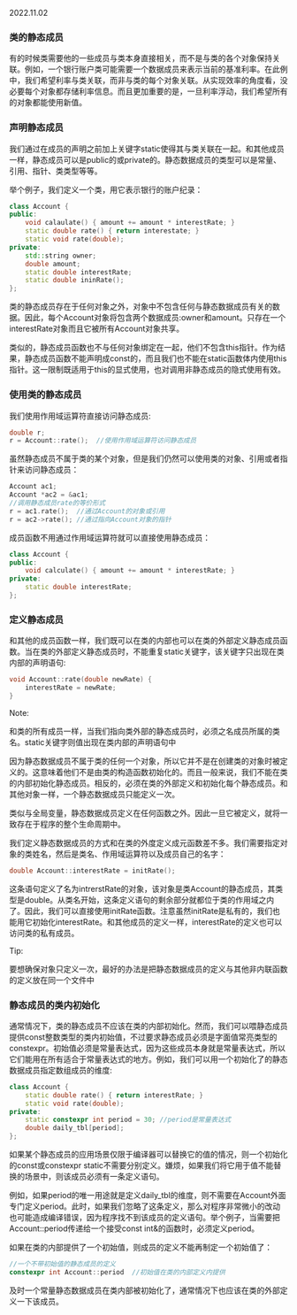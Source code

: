 2022.11.02



### 类的静态成员
有的时候类需要他的一些成员与类本身直接相关，而不是与类的各个对象保持关联。例如，一个银行账户类可能需要一个数据成员来表示当前的基准利率。在此例中，我们希望利率与类关联，而非与类的每个对象关联。从实现效率的角度看，没必要每个对象都存储利率信息。而且更加重要的是，一旦利率浮动，我们希望所有的对象都能使用新值。

### 声明静态成员
我们通过在成员的声明之前加上关键字static使得其与类关联在一起。和其他成员一样，静态成员可以是public的或private的。静态数据成员的类型可以是常量、引用、指针、类类型等等。

举个例子，我们定义一个类，用它表示银行的账户纪录：

```c++
class Account {
public:
    void calaulate() { amount += amount * interestRate; }
    static double rate() { return interestate; }
    static void rate(double);
private:
    std::string owner;
    double amount;
    static double interestRate;
    static double ininRate();
};
```

类的静态成员存在于任何对象之外，对象中不包含任何与静态数据成员有关的数据。因此，每个Account对象将包含两个数据成员:owner和amount。只存在一个interestRate对象而且它被所有Account对象共享。

类似的，静态成员函数也不与任何对象绑定在一起，他们不包含this指针。作为结果，静态成员函数不能声明成const的，而且我们也不能在static函数体内使用this指针。这一限制既适用于this的显式使用，也对调用非静态成员的隐式使用有效。

### 使用类的静态成员
我们使用作用域运算符直接访问静态成员:

```c++
double r;
r = Account::rate();  //使用作用域运算符访问静态成员
```

虽然静态成员不属于类的某个对象，但是我们仍然可以使用类的对象、引用或者指针来访问静态成员：

```c++
Account ac1;
Account *ac2 = &ac1;
//调用静态成员rate的等价形式
r = ac1.rate();  //通过Account的对象或引用
r = ac2->rate(); //通过指向Account对象的指针
```

成员函数不用通过作用域运算符就可以直接使用静态成员：

```c++
class Account {
public:
    void calculate() { amount += amount * interestRate; }
private:
    static double interestRate;
};
```

### 定义静态成员
和其他的成员函数一样，我们既可以在类的内部也可以在类的外部定义静态成员函数。当在类的外部定义静态成员时，不能重复static关键字，该关键字只出现在类内部的声明语句:

```c++
void Account::rate(double newRate) {
    interestRate = newRate;
}
```

Note:

和类的所有成员一样，当我们指向类外部的静态成员时，必须之名成员所属的类名。static关键字则值出现在类内部的声明语句中

因为静态数据成员不属于类的任何一个对象，所以它并不是在创建类的对象时被定义的。这意味着他们不是由类的构造函数初始化的。而且一般来说，我们不能在类的内部初始化静态成员。相反的，必须在类的外部定义和初始化每个静态成员。和其他对象一样，一个静态数据成员只能定义一次。

类似与全局变量，静态数据成员定义在任何函数之外。因此一旦它被定义，就将一致存在于程序的整个生命周期中。

我们定义静态数据成员的方式和在类的外度定义成元函数差不多。我们需要指定对象的类姓名，然后是类名、作用域运算符以及成员自己的名字：

```c++
double Account::interestRate = initRate();
```

这条语句定义了名为intrerstRate的对象，该对象是类Account的静态成员，其类型是double。从类名开始，这条定义语句的剩余部分就都位于类的作用域之内了。因此，我们可以直接使用initRate函数。注意虽然initRate是私有的，我们也能用它初始化interestRate。和其他成员的定义一样，interestRate的定义也可以访问类的私有成员。

Tip:

要想确保对象只定义一次，最好的办法是把静态数据成员的定义与其他非内联函数的定义放在同一个文件中

### 静态成员的类内初始化
通常情况下，类的静态成员不应该在类的内部初始化。然而，我们可以喂静态成员提供const整数类型的类内初始值，不过要求静态成员必须是字面值常亮类型的constexpr。初始值必须是常量表达式，因为这些成员本身就是常量表达式，所以它们能用在所有适合于常量表达式的地方。例如，我们可以用一个初始化了的静态数据成员指定数组成员的维度:

```c++
class Account {
    static double rate() { return interestRate; }
    static void rate(double);
private:
    static constexpr int period = 30; //period是常量表达式
    double daily_tbl[period];
};
```

如果某个静态成员的应用场景仅限于编译器可以替换它的值的情况，则一个初始化的const或constexpr static不需要分别定义。嫌烦，如果我们将它用于值不能替换的场景中，则该成员必须有一条定义语句。

例如，如果period的唯一用途就是定义daily_tbl的维度，则不需要在Account外面专门定义period。此时，如果我们忽略了这条定义，那么对程序非常微小的改动也可能造成编译错误，因为程序找不到该成员的定义语句。举个例子，当需要把Account::period传递给一个接受const int&的函数时，必须定义period。

如果在类的内部提供了一个初始值，则成员的定义不能再制定一个初始值了：

```c++
//一个不带初始值的静态成员的定义
constexpr int Account::period  //初始值在类的内部定义内提供
```

及时一个常量静态数据成员在类内部被初始化了，通常情况下也应该在类的外部定义一下该成员。